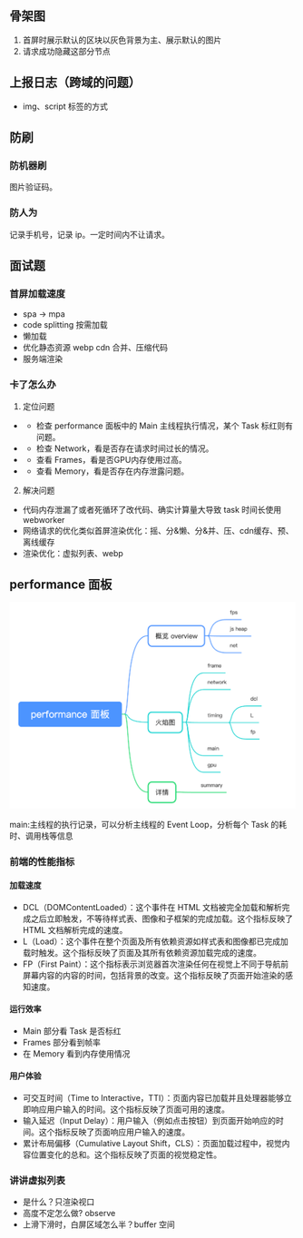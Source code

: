 <!--
 * @Author: 鱼小柔
 * @Date: 2021-04-08 17:26:36
 * @LastEditors: your name
 * @LastEditTime: 2021-04-08 17:48:56
 * @Description: file content
-->

## 骨架图

1. 首屏时展示默认的区块以灰色背景为主、展示默认的图片
2. 请求成功隐藏这部分节点

## 上报日志（跨域的问题）

- img、script 标签的方式

## 防刷

### 防机器刷

图片验证码。

### 防人为

记录手机号，记录 ip。一定时间内不让请求。

## 面试题

### 首屏加载速度

- spa -> mpa
- code splitting 按需加载
- 懒加载
- 优化静态资源 webp cdn 合并、压缩代码
- 服务端渲染

### 卡了怎么办

1. 定位问题

- - 检查 performance 面板中的 Main 主线程执行情况，某个 Task 标红则有问题。
- - 检查 Network，看是否存在请求时间过长的情况。
- - 查看 Frames，看是否GPU内存使用过高。
- - 查看 Memory，看是否存在内存泄露问题。

2. 解决问题

- 代码内存泄漏了或者死循环了改代码、确实计算量大导致 task 时间长使用 webworker
- 网络请求的优化类似首屏渲染优化：摇、分&懒、分&并、压、cdn缓存、预、离线缓存
- 渲染优化：虚拟列表、webp

## performance 面板

![](./static/performance.png)

main:主线程的执行记录，可以分析主线程的 Event Loop，分析每个 Task 的耗时、调用栈等信息

### 前端的性能指标

#### 加载速度

- DCL（DOMContentLoaded）：这个事件在 HTML 文档被完全加载和解析完成之后立即触发，不等待样式表、图像和子框架的完成加载。这个指标反映了 HTML 文档解析完成的速度。
- L（Load）：这个事件在整个页面及所有依赖资源如样式表和图像都已完成加载时触发。这个指标反映了页面及其所有依赖资源加载完成的速度。
- FP（First Paint）：这个指标表示浏览器首次渲染任何在视觉上不同于导航前屏幕内容的内容的时间，包括背景的改变。这个指标反映了页面开始渲染的感知速度。

#### 运行效率

- Main 部分看 Task 是否标红
- Frames 部分看到帧率
- 在 Memory 看到内存使用情况

#### 用户体验

- 可交互时间（Time to Interactive，TTI）：页面内容已加载并且处理器能够立即响应用户输入的时间。这个指标反映了页面可用的速度。
- 输入延迟（Input Delay）：用户输入（例如点击按钮）到页面开始响应的时间。这个指标反映了页面响应用户输入的速度。
- 累计布局偏移（Cumulative Layout Shift，CLS）：页面加载过程中，视觉内容位置变化的总和。这个指标反映了页面的视觉稳定性。

### 讲讲虚拟列表

- 是什么？只渲染视口
- 高度不定怎么做? observe
- 上滑下滑时，白屏区域怎么半？buffer 空间
